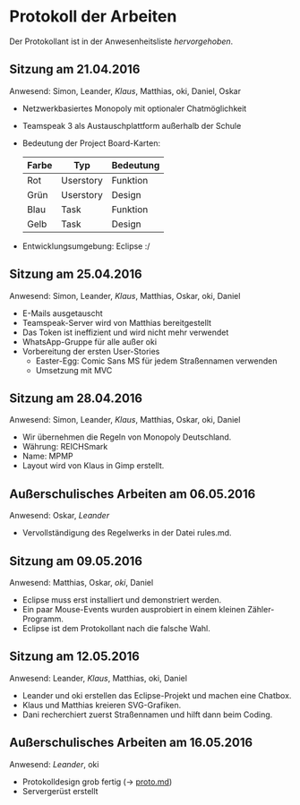 Protokoll der Arbeiten
======================


Der Protokollant ist in der Anwesenheitsliste *hervorgehoben*.


Sitzung am 21.04.2016
---------------------

Anwesend: Simon, Leander, *Klaus*, Matthias, oki, Daniel, Oskar

 - Netzwerkbasiertes Monopoly mit optionaler Chatmöglichkeit
 - Teamspeak 3 als Austauschplattform außerhalb der Schule
 - Bedeutung der Project Board-Karten:

   Farbe | Typ       | Bedeutung
   ------|-----------|-------
   Rot   | Userstory | Funktion
   Grün  | Userstory | Design
   Blau  | Task      | Funktion
   Gelb  | Task      | Design

 - Entwicklungsumgebung: Eclipse :/
 
Sitzung am 25.04.2016
---------------------

Anwesend: Simon, Leander, *Klaus*, Matthias, Oskar, oki, Daniel

 - E-Mails ausgetauscht
 - Teamspeak-Server wird von Matthias bereitgestellt
 - Das Token ist ineffizient und wird nicht mehr verwendet
 - WhatsApp-Gruppe für alle außer oki
 - Vorbereitung der ersten User-Stories
   * Easter-Egg: Comic Sans MS für jedem Straßennamen verwenden
   * Umsetzung mit MVC

Sitzung am 28.04.2016
---------------------

Anwesend: Simon, Leander, *Klaus*, Matthias, Oskar, oki, Daniel

 - Wir übernehmen die Regeln von Monopoly Deutschland.
 - Währung: REICHSmark
 - Name: MPMP
 - Layout wird von Klaus in Gimp erstellt.

Außerschulisches Arbeiten am 06.05.2016
---------------------------------------

Anwesend: Oskar, *Leander*

 - Vervollständigung des Regelwerks in der Datei rules.md.

Sitzung am 09.05.2016
---------------------

Anwesend: Matthias, Oskar, *oki*, Daniel

 - Eclipse muss erst installiert und demonstriert werden.
 - Ein paar Mouse-Events wurden ausprobiert in einem kleinen Zähler-Programm.
 - Eclipse ist dem Protokollant nach die falsche Wahl.

Sitzung am 12.05.2016
---------------------

Anwesend: Leander, *Klaus*, Matthias, oki, Daniel

 - Leander und oki erstellen das Eclipse-Projekt und machen eine Chatbox.
 - Klaus und Matthias kreieren SVG-Grafiken.
 - Dani recherchiert zuerst Straßennamen und hilft dann beim Coding.
 
Außerschulisches Arbeiten am 16.05.2016
---------------------------------------

Anwesend: *Leander*, oki

 - Protokolldesign grob fertig (→ [proto.md](proto.md))
 - Servergerüst erstellt

